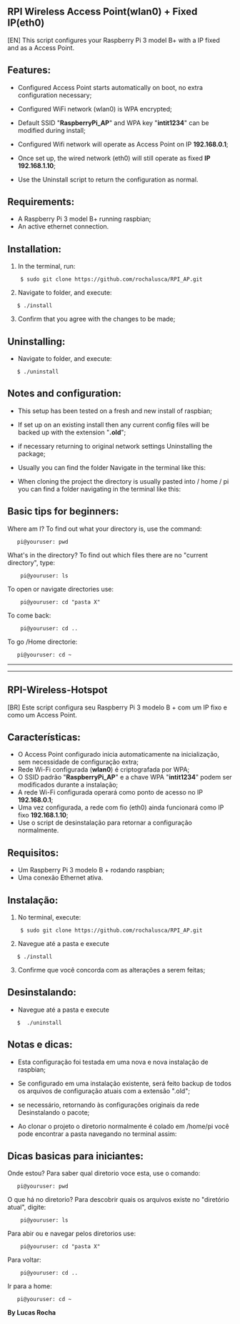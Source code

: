 ## RPI Wireless Access Point(wlan0) + Fixed IP(eth0)
[EN]
This script configures your Raspberry Pi 3 model B+ with a IP fixed and as a Access Point.

## Features:

* Configured Access Point starts automatically on boot, no extra configuration necessary;
* Configured WiFi network (wlan0) is WPA encrypted;
* Default SSID "**RaspberryPi_AP**" and WPA key "**intit1234**" can be modified during install;
* Configured Wifi network will operate as Access Point on IP **192.168.0.1**;
* Once set up, the wired network (eth0) will still operate as fixed **IP 192.168.1.10**;

* Use the Uninstall script to return the configuration as normal.

## Requirements:

* A Raspberry Pi 3 model B+ running raspbian;
* An active ethernet connection.

## Installation:

1. In the terminal, run:
```
    $ sudo git clone https://github.com/rochalusca/RPI_AP.git
```
2. Navigate to folder, and execute:
```
   $ ./install
```
3. Confirm that you agree with the changes to be made;

## Uninstalling:

* Navigate to folder, and execute:
``` 
   $ ./uninstall
```
## Notes and configuration:

* This setup has been tested on a fresh and new install of raspbian;
* If set up on an existing install then any current config files will be backed up with the extension "**.old**";
* if necessary returning to original network settings Uninstalling the package;

* Usually you can find the folder Navigate in the terminal like this:
* When cloning the project the directory is usually pasted into / home / pi you can find a folder navigating in the terminal like this:

## Basic tips for beginners:
Where am I? To find out what your directory is, use the command:
```
   pi@youruser: pwd
```
What's in the directory? To find out which files there are no "current directory", type:
```
    pi@youruser: ls
```
To open or navigate directories use:
```
    pi@youruser: cd "pasta X"
```
To come back:
```
    pi@youruser: cd ..
``` 
To go /Home directorie:
 ```
    pi@youruser: cd ~
```

<hr/><hr/>

## RPI-Wireless-Hotspot
[BR]
Este script configura seu Raspberry Pi 3 modelo B + com um IP fixo e como um Access Point.

## Características:

* O Access Point configurado inicia automaticamente na inicialização, sem necessidade de configuração extra;
* Rede Wi-Fi configurada (**wlan0**) é criptografada por WPA;
* O SSID padrão "**RaspberryPi_AP**" e a chave WPA "**intit1234**" podem ser modificados durante a instalação;
* A rede Wi-Fi configurada operará como ponto de acesso no IP **192.168.0.1**;
* Uma vez configurada, a rede com fio (eth0) ainda funcionará como IP fixo **192.168.1.10**;
 
* Use o script de desinstalação para retornar a configuração normalmente.

## Requisitos:

* Um Raspberry Pi 3 modelo B + rodando raspbian;
* Uma conexão Ethernet ativa.

## Instalação:

1. No terminal, execute:
```
    $ sudo git clone https://github.com/rochalusca/RPI_AP.git
```
2. Navegue até a pasta e execute
```
   $ ./install
```
3. Confirme que você concorda com as alterações a serem feitas;

## Desinstalando:

* Navegue até a pasta e execute
``` 
   $  ./uninstall
```
## Notas e dicas:

* Esta configuração foi testada em uma nova e nova instalação de raspbian;
* Se configurado em uma instalação existente, será feito backup de todos os arquivos de configuração atuais com a extensão ".old";
* se necessário, retornando às configurações originais da rede Desinstalando o pacote;

* Ao clonar o projeto o diretorio normalmente é colado em /home/pi você pode encontrar a pasta navegando no terminal assim:

## Dicas basicas para iniciantes:

Onde estou? Para saber qual diretorio voce esta, use o comando:
```
   pi@youruser: pwd
```
O que há no diretorio? Para descobrir quais os arquivos existe no "diretório atual", digite:
```
    pi@youruser: ls
```
Para abir ou e navegar pelos diretorios use:
```
    pi@youruser: cd "pasta X"
```
Para voltar:
```
    pi@youruser: cd ..
```
Ir para a home:
 ```
    pi@youruser: cd ~
```

**By Lucas Rocha**
